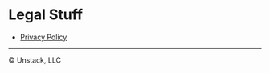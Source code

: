 # Legal Stuff

- [Privacy Policy](https://github.com/levelhq/legal/blob/master/privacy-policy.md)

---

&copy; Unstack, LLC
